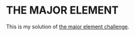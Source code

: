 # THE MAJOR ELEMENT

This is my solution of [the major element challenge](https://www.codeeval.com/open_challenges/132/).
